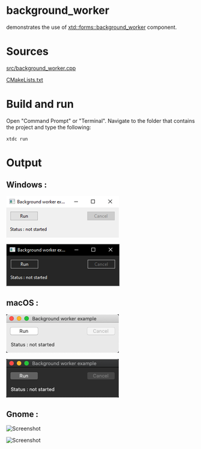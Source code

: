 # background_worker

demonstrates the use of [xtd::forms::background_worker](../../../src/xtd_forms/include/xtd/forms/background_worker.hpp) component.

# Sources

[src/background_worker.cpp](src/background_worker.cpp)

[CMakeLists.txt](CMakeLists.txt)

# Build and run

Open "Command Prompt" or "Terminal". Navigate to the folder that contains the project and type the following:

```shell
xtdc run
```

# Output

## Windows :

![Screenshot](../../../docs/pictures/examples/background_worker_w.png)

![Screenshot](../../../docs/pictures/examples/background_worker_wd.png)

## macOS :

![Screenshot](../../../docs/pictures/examples/background_worker_m.png)

![Screenshot](../../../docs/pictures/examples/background_worker_md.png)

## Gnome :

![Screenshot](../../../docs/pictures/examples/background_worker_g.png)

![Screenshot](../../../docs/pictures/examples/background_worker_gd.png)

